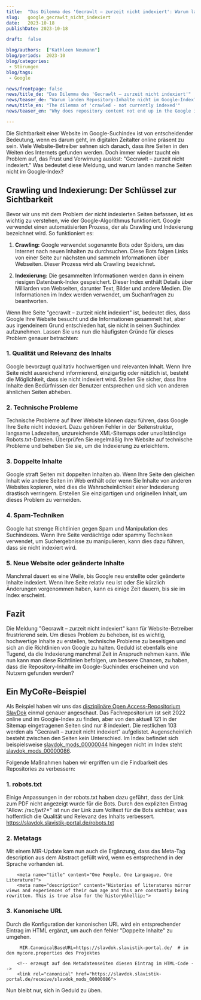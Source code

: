 ```yaml
---
title:  "Das Dilemma des 'Gecrawlt – zurzeit nicht indexiert': Warum landen Repository-Inhalte nicht im Google-Index?"
slug:   google_gecrawlt_nicht_indexiert
date:   2023-10-18
publishDate: 2023-10-18

draft:  false

blog/authors:  ["Kathleen Neumann"]
blog/periods:  2023-10
blog/categories:
 - Störungen
blog/tags:
 - Google

news/frontpage: false
news/title_de: "Das Dilemma des 'Gecrawlt – zurzeit nicht indexiert'"
news/teaser_de: "Warum landen Repository-Inhalte nicht im Google-Index?"
news/title_en: "The dilemma of 'crawled - not currently indexed'"
news/teaser_en: "Why does repository content not end up in the Google index?"

---
```

Die Sichtbarkeit einer Website im Google-Suchindex ist von entscheidender Bedeutung, wenn es darum geht, im digitalen Zeitalter online präsent zu sein. Viele Website-Betreiber sehnen sich danach, dass ihre Seiten in den Weiten des Internets gefunden werden. Doch immer wieder taucht ein Problem auf, das Frust und Verwirrung auslöst: "Gecrawlt – zurzeit nicht indexiert." Was bedeutet diese Meldung, und warum landen manche Seiten nicht im Google-Index?

## Crawling und Indexierung: Der Schlüssel zur Sichtbarkeit

Bevor wir uns mit dem Problem der nicht indexierten Seiten befassen, ist es wichtig zu verstehen, wie der Google-Algorithmus funktioniert. Google verwendet einen automatisierten Prozess, der als Crawling und Indexierung bezeichnet wird. So funktioniert es:

1. **Crawling:** Google verwendet sogenannte Bots oder Spiders, um das Internet nach neuen Inhalten zu durchsuchen. Diese Bots folgen Links von einer Seite zur nächsten und sammeln Informationen über Webseiten. Dieser Prozess wird als Crawling bezeichnet.

2. **Indexierung:** Die gesammelten Informationen werden dann in einem riesigen Datenbank-Index gespeichert. Dieser Index enthält Details über Milliarden von Webseiten, darunter Text, Bilder und andere Medien. Die Informationen im Index werden verwendet, um Suchanfragen zu beantworten.

Wenn Ihre Seite "gecrawlt – zurzeit nicht indexiert" ist, bedeutet dies, dass Google Ihre Website besucht und die Informationen gesammelt hat, aber aus irgendeinem Grund entschieden hat, sie nicht in seinen Suchindex aufzunehmen. Lassen Sie uns nun die häufigsten Gründe für dieses Problem genauer betrachten:


### 1. Qualität und Relevanz des Inhalts

Google bevorzugt qualitativ hochwertigen und relevanten Inhalt. Wenn Ihre Seite nicht ausreichend informierend, einzigartig oder nützlich ist, besteht die Möglichkeit, dass sie nicht indexiert wird. Stellen Sie sicher, dass Ihre Inhalte den Bedürfnissen der Benutzer entsprechen und sich von anderen ähnlichen Seiten abheben.

### 2. Technische Probleme

Technische Probleme auf Ihrer Website können dazu führen, dass Google Ihre Seite nicht indexiert. Dazu gehören Fehler in der Seitenstruktur, langsame Ladezeiten, unzureichende XML-Sitemaps oder unvollständige Robots.txt-Dateien. Überprüfen Sie regelmäßig Ihre Website auf technische Probleme und beheben Sie sie, um die Indexierung zu erleichtern.

### 3. Doppelte Inhalte

Google straft Seiten mit doppelten Inhalten ab. Wenn Ihre Seite den gleichen Inhalt wie andere Seiten im Web enthält oder wenn Sie Inhalte von anderen Websites kopieren, wird dies die Wahrscheinlichkeit einer Indexierung drastisch verringern. Erstellen Sie einzigartigen und originellen Inhalt, um dieses Problem zu vermeiden.

### 4. Spam-Techniken

Google hat strenge Richtlinien gegen Spam und Manipulation des Suchindexes. Wenn Ihre Seite verdächtige oder spammy Techniken verwendet, um Suchergebnisse zu manipulieren, kann dies dazu führen, dass sie nicht indexiert wird.


### 5. Neue Website oder geänderte Inhalte

Manchmal dauert es eine Weile, bis Google neu erstellte oder geänderte Inhalte indexiert. Wenn Ihre Seite relativ neu ist oder Sie kürzlich Änderungen vorgenommen haben, kann es einige Zeit dauern, bis sie im Index erscheint.


## Fazit

Die Meldung "Gecrawlt – zurzeit nicht indexiert" kann für Website-Betreiber frustrierend sein. Um dieses Problem zu beheben, ist es wichtig, hochwertige Inhalte zu erstellen, technische Probleme zu beseitigen und sich an die Richtlinien von Google zu halten. Geduld ist ebenfalls eine Tugend, da die Indexierung manchmal Zeit in Anspruch nehmen kann. Wie nun kann man diese Richtlinien befolgen, um bessere Chancen, zu haben, dass die Repository-Inhalte im Google-Suchindex erscheinen und von Nutzern gefunden werden?


## Ein MyCoRe-Beispiel
Als Beispiel haben wir uns das [disziplinäre Open Access-Repositorium SlavDok](https://slavdok.slavistik-portal.de/) einmal genauer angeschaut. Das Fachrepositorium ist seit 2022 online und im Google-Index zu finden, aber von den aktuell 121 in der Sitemap eingetragenen Seiten sind nur 8 indexiert. Die restlichen 103 werden als "Gecrawlt – zurzeit nicht indexiert" aufgelistet. Augenscheinlich besteht zwischen den Seiten kein Unterschied. Im Index befindet sich beispielsweise [slavdok_mods_00000044](https://slavdok.slavistik-portal.de/receive/slavdok_mods_00000044) hingegen nicht im Index steht [slavdok_mods_00000086](https://slavdok.slavistik-portal.de/receive/slavdok_mods_00000086).

Folgende Maßnahmen haben wir ergriffen um die Findbarkeit des Repositories zu verbessern:
### 1. robots.txt
Einige Anpassungen in der robots.txt haben dazu geführt, dass der Link zum PDF nicht angezeigt wurde für die Bots. Durch den expliziten Eintrag "Allow: /rsc/jwt?*" ist nun der Link zum Volltext für die Bots sichtbar, was hoffentlich die Qualität und Relevanz des Inhalts verbessert.
https://slavdok.slavistik-portal.de/robots.txt

### 2. Metatags
Mit einem MIR-Update kam nun auch die Ergänzung, dass das Meta-Tag description aus dem Abstract gefüllt wird, wenn es entsprechend in der Sprache vorhanden ist.
```
    <meta name="title" content="One People, One Languague, One Literature?">
    <meta name="description" content="Histories of literatures mirror views and experiences of their own age and thus are constantly being rewritten. This is true also for the history&hellip;">
```

### 3. Kanonische URL
Durch die Konfiguration der kanonischen URL wird ein entsprechender Eintrag im HTML ergänzt, um auch den fehler "Doppelte Inhalte" zu umgehen.
```
     MIR.CanonicalBaseURL=https://slavdok.slavistik-portal.de/  # in den mycore.properties des Projektes

    <!-- erzeugt auf den Metadatenseiten diesen Eintrag im HTML-Code -->
    <link rel="canonical" href="https://slavdok.slavistik-portal.de/receive/slavdok_mods_00000086">
```

Nun bleibt nur, sich in Geduld zu üben.

